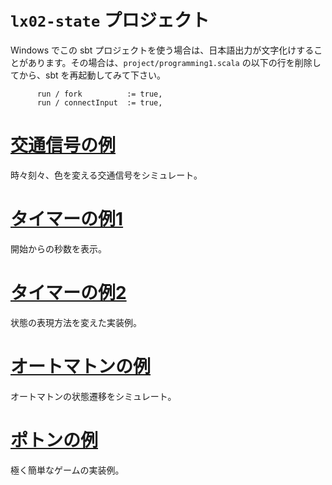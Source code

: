 # `lx02-state` プロジェクト

Windows でこの sbt プロジェクトを使う場合は、日本語出力が文字化けすることがあります。その場合は、`project/programming1.scala` の以下の行を削除してから、sbt を再起動してみて下さい。

~~~
      run / fork          := true,
      run / connectInput  := true,
~~~

# [交通信号の例](src/trafficlight.scala)

時々刻々、色を変える交通信号をシミュレート。

# [タイマーの例1](src/timer1.scala)

開始からの秒数を表示。

# [タイマーの例2](src/timer2.scala)

状態の表現方法を変えた実装例。

# [オートマトンの例](src/automaton.scala)

オートマトンの状態遷移をシミュレート。

# [ポトンの例](src/poton.scala)

極く簡単なゲームの実装例。
